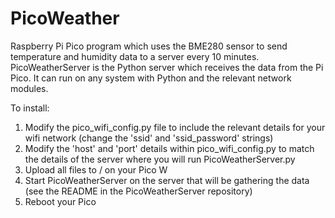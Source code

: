# PicoWeather
Raspberry Pi Pico program which uses the BME280 sensor to send temperature and humidity data to a server every 10 minutes.
PicoWeatherServer is the Python server which receives the data from the Pi Pico. It can run on any system with Python and the relevant network modules.

To install:
1. Modify the pico_wifi_config.py file to include the relevant details for your wifi network (change the 'ssid' and 'ssid_password' strings)
2. Modify the 'host' and 'port' details within pico_wifi_config.py to match the details of the server where you will run PicoWeatherServer.py
3. Upload all files to / on your Pico W
4. Start PicoWeatherServer on the server that will be gathering the data (see the README in the PicoWeatherServer repository)
5. Reboot your Pico

